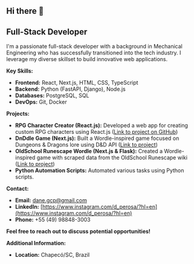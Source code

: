 ## Hi there 👋

<!--
**dan-perosa/dan-perosa** is a ✨ _special_ ✨ repository because its `README.md` (this file) appears on your GitHub profile.

Here are some ideas to get you started:

- 🔭 I’m currently working on ...
- 🌱 I’m currently learning ...
- 👯 I’m looking to collaborate on ...
- 🤔 I’m looking for help with ...
- 💬 Ask me about ...
- 📫 How to reach me: ...
- 😄 Pronouns: ...
- ⚡ Fun fact: ...
-->
## Full-Stack Developer

I'm a passionate full-stack developer with a background in Mechanical Engineering who has successfully transitioned into the tech industry. I leverage my diverse skillset to build innovative web applications.

**Key Skills:**

* **Frontend:** React, Next.js, HTML, CSS, TypeScript
* **Backend:** Python (FastAPI, Django), Node.js
* **Databases:** PostgreSQL, SQL
* **DevOps:** Git, Docker

**Projects:**

* **RPG Character Creator (React.js):** Developed a web app for creating custom RPG characters using React.js ([Link to project on GitHub](https://github.com/dan-perosa/CS50-Final-project))
* **DnDdle Game (Next.js):** Built a Wordle-inspired game focused on Dungeons & Dragons lore using D&D API ([Link to project](https://dan-perosa.github.io/dnddle/))
* **OldSchool Runescape Wordle (Next.js & Flask):** Created a Wordle-inspired game with scraped data from the OldSchool Runescape wiki ([Link to project](https://dan-perosa.github.io/osrsdle/))
* **Python Automation Scripts:** Automated various tasks using Python scripts.

**Contact:**

* **Email:** dane.gcp@gmail.com
* **LinkedIn:** [https://www.instagram.com/d_perosa/?hl=en](https://www.instagram.com/d_perosa/?hl=en)
* **Phone:** +55 (49) 98848-3003

**Feel free to reach out to discuss potential opportunities!**

**Additional Information:**

* **Location:** Chapecó/SC, Brazil

